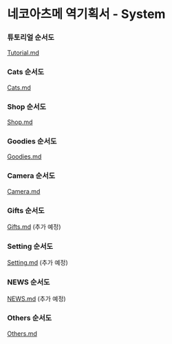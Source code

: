﻿# 네코아츠메 역기획서 - System

### 튜토리얼 순서도

[Tutorial.md](https://github.com/JaeWookLim/ReverseProposal_System/blob/master/Tutorial.md)


### Cats 순서도

[Cats.md](https://github.com/JaeWookLim/ReverseProposal_System/blob/master/Cats.md)


### Shop 순서도

[Shop.md](https://github.com/JaeWookLim/ReverseProposal_System/blob/master/Shop.md)


### Goodies 순서도

[Goodies.md](./Goodies.md)


### Camera 순서도

[Camera.md](./Camera.md)


### Gifts 순서도

[Gifts.md](https://github.com/JaeWookLim/ReverseProposal_System/blob/master/Gifts.md)
(추가 예정)


### Setting 순서도

[Setting.md]()
(추가 예정)


### NEWS 순서도

[NEWS.md]()
(추가 예정)


### Others 순서도

[Others.md](https://github.com/JaeWookLim/ReverseProposal_System/blob/master/Others.md)
